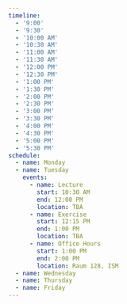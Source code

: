 ```yaml
---
timeline:
  - '9:00'
  - '9:30'
  - '10:00 AM'
  - '10:30 AM'
  - '11:00 AM'
  - '11:30 AM'
  - '12:00 PM'
  - '12:30 PM'
  - '1:00 PM'
  - '1:30 PM'
  - '2:00 PM'
  - '2:30 PM'
  - '3:00 PM'
  - '3:30 PM'
  - '4:00 PM'
  - '4:30 PM'
  - '5:00 PM'
  - '5:30 PM'
schedule:
  - name: Monday
  - name: Tuesday
    events:
      - name: Lecture
        start: 10:30 AM
        end: 12:00 PM
        location: TBA
      - name: Exercise
        start: 12:15 PM
        end: 1:00 PM
        location: TBA
      - name: Office Hours
        start: 1:00 PM
        end: 2:00 PM
        location: Raum 128, ISM
  - name: Wednesday
  - name: Thursday
  - name: Friday
---
```

